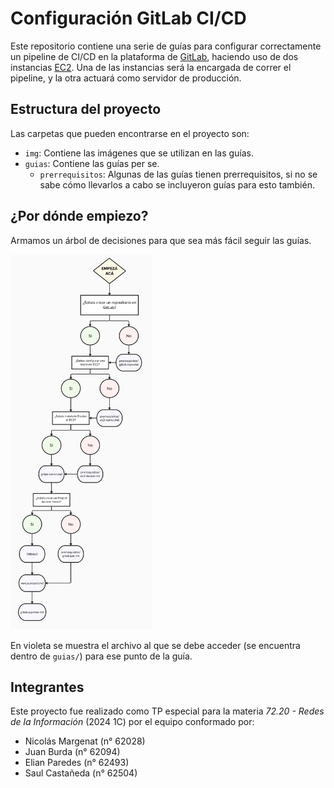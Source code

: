 # Configuración GitLab CI/CD

Este repositorio contiene una serie de guías para configurar correctamente un pipeline de CI/CD en la plataforma de [GitLab](https://gitlab.com/), haciendo uso de dos instancias [EC2](https://aws.amazon.com/es/ec2/). Una de las instancias será la encargada de correr el pipeline, y la otra actuará como servidor de producción.

## Estructura del proyecto

Las carpetas que pueden encontrarse en el proyecto son:

- `img`: Contiene las imágenes que se utilizan en las guías.
- `guias`: Contiene las guías per se.
  - `prerrequisitos`: Algunas de las guías tienen prerrequisitos, si no se sabe cómo llevarlos a cabo se incluyeron guías para esto también.

## ¿Por dónde empiezo?

Armamos un árbol de decisiones para que sea más fácil seguir las guías.

   <img src="./img/guide-flow.png" width="45%"/>

En violeta se muestra el archivo al que se debe acceder (se encuentra dentro de `guias/`) para ese punto de la guía.

## Integrantes

Este proyecto fue realizado como TP especial para la materia _72.20 - Redes de la Información_ (2024 1C) por el equipo conformado por:

- Nicolás Margenat (n° 62028)
- Juan Burda (n° 62094)
- Elian Paredes (n° 62493)
- Saul Castañeda (n° 62504)
